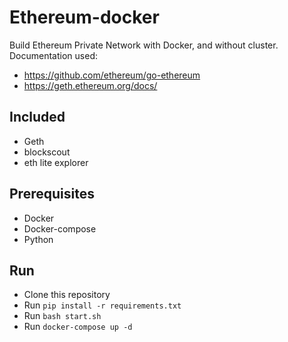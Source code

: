 # Ethereum-docker
Build Ethereum Private Network with Docker, and without cluster.
Documentation used:
- https://github.com/ethereum/go-ethereum
- https://geth.ethereum.org/docs/

## Included
- Geth
- blockscout
- eth lite explorer

## Prerequisites
- Docker
- Docker-compose
- Python

## Run
- Clone this repository
- Run `pip install -r requirements.txt`
- Run `bash start.sh`
- Run `docker-compose up -d`

